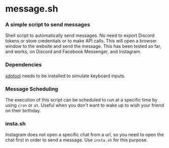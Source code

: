 # message.sh
### A simple script to send messages
Shell script to automatically send messages. No need to export Discord tokens or store credentials or to make API calls. This will open a browser window to the website and send the message.
This has been tested so far, and works, on Discord and Facebook Messenger, and Instagram.

### Dependencies
[xdotool](https://github.com/jordansissel/xdotool) needs to be installed to simulate keyboard inputs.

### Message Scheduling
The execution of this script can be scheduled to run at a specific time by using `cron` or `at`. Useful when you don't want to wake up to wish your friend on their birthday.

### insta.sh
Instagram does not open a specific chat from a url, so you need to open the chat first in order to send a message. Use `insta.sh` for this purpose.